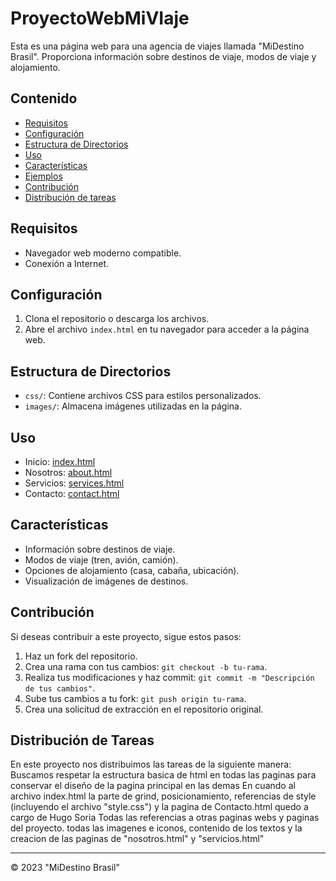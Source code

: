 # ProyectoWebMiVIaje

Esta es una página web para una agencia de viajes llamada "MiDestino Brasil". Proporciona información sobre destinos de viaje, modos de viaje y alojamiento.

## Contenido

- [Requisitos](#requisitos)
- [Configuración](#configuración)
- [Estructura de Directorios](#estructura-de-directorios)
- [Uso](#uso)
- [Características](#características)
- [Ejemplos](#ejemplos)
- [Contribución](#contribución)
- [Distribución de tareas](#Distribución-de-tareas)

## Requisitos

- Navegador web moderno compatible.
- Conexión a Internet.

## Configuración

1. Clona el repositorio o descarga los archivos.
2. Abre el archivo `index.html` en tu navegador para acceder a la página web.

## Estructura de Directorios

- `css/`: Contiene archivos CSS para estilos personalizados.
- `images/`: Almacena imágenes utilizadas en la página.


## Uso

- Inicio: [index.html](index.html)
- Nosotros: [about.html](about.html)
- Servicios: [services.html](services.html)
- Contacto: [contact.html](contact.html)

## Características

- Información sobre destinos de viaje.
- Modos de viaje (tren, avión, camión).
- Opciones de alojamiento (casa, cabaña, ubicación).
- Visualización de imágenes de destinos.

## Contribución

Si deseas contribuir a este proyecto, sigue estos pasos:

1. Haz un fork del repositorio.
2. Crea una rama con tus cambios: `git checkout -b tu-rama`.
3. Realiza tus modificaciones y haz commit: `git commit -m "Descripción de tus cambios"`.
4. Sube tus cambios a tu fork: `git push origin tu-rama`.
5. Crea una solicitud de extracción en el repositorio original.

## Distribución de Tareas

En este proyecto nos distribuimos las tareas de la siguiente manera:
Buscamos respetar la estructura basica de html en todas las paginas para conservar el diseño de la pagina principal en las demas
En cuando al archivo index.html la parte de grind, posicionamiento, referencias de style (incluyendo el archivo "style.css") y la pagina de Contacto.html quedo a cargo de Hugo Soria
Todas las referencias a otras paginas webs y paginas del proyecto. todas las imagenes e iconos, contenido de los textos y la creacion de las paginas de "nosotros.html" y "servicios.html"


---

© 2023 "MiDestino Brasil"
